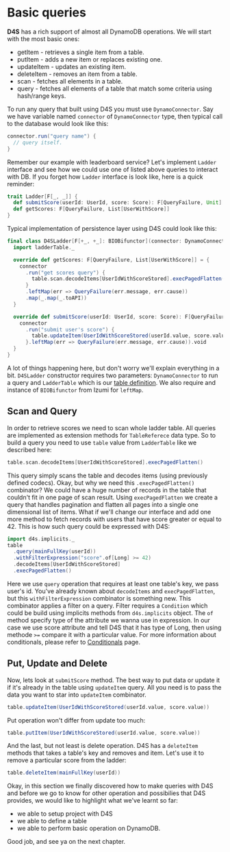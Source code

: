 # Basic queries

__D4S__ has a rich support of almost all DynamoDB operations. We will start with the most basic ones:
+ getItem - retrieves a single item from a table. 
+ putItem -  adds a new item or replaces existing one.
+ updateItem - updates an existing item.
+ deleteItem - removes an item from a table.
+ scan - fetches all elements in a table.
+ query - fetches all elements of a table that match some criteria using hash/range keys.

To run any query that built using D4S you must use `DynamoConnector`. Say we have variable named `connector` of `DynamoConnector` type, 
then typical call to the database would look like this:
```scala
connector.run("query name") {
  // query itself.
}
```
Remember our example with leaderboard service? Let's implement `Ladder` interface and see how we could use one of listed above queries
to interact with DB. If you forget how `Ladder` interface is look like, here is a quick reminder:
```scala
trait Ladder[F[_, _]] {
  def submitScore(userId: UserId, score: Score): F[QueryFailure, Unit]
  def getScores: F[QueryFailure, List[UserWithScore]]
}
```
Typical implementation of persistence layer using D4S could look like this: 
```scala
final class D4SLadder[F[+_, +_]: BIOBifunctor](connector: DynamoConnector[F], ladderTable: LadderTable) extends Ladder[F] {
  import ladderTable._

  override def getScores: F[QueryFailure, List[UserWithScore]] = {
    connector
      .run("get scores query") {
        table.scan.decodeItems[UserIdWithScoreStored].execPagedFlatten()
      }
      .leftMap(err => QueryFailure(err.message, err.cause))
      .map(_.map(_.toAPI))
  }

  override def submitScore(userId: UserId, score: Score): F[QueryFailure, Unit] = {
    connector
      .run("submit user's score") {
        table.updateItem(UserIdWithScoreStored(userId.value, score.value))
      }.leftMap(err => QueryFailure(err.message, err.cause)).void
  }
}
```
A lot of things happening here, but don't worry we'll explain everything in a bit. `D4SLadder` constructor requires two parameters: `DynamoConnector`
to run a query and `LadderTable` which is our [table definition](table-definition.md). We also require and instance of `BIOBifunctor` from Izumi for `leftMap`.

## Scan and Query
In order to retrieve scores we need to scan whole ladder table. All queries are implemented as extension methods for `TableReferece` data type.
So to build a query you need to use `table` value from `LadderTable` like we described here:
```scala
table.scan.decodeItems[UserIdWithScoreStored].execPagedFlatten()
``` 
This query simply scans the table and decodes items (using previously defined codecs). Okay, but why we need this `.execPagedFlatten()` combinator?
We could have a huge number of records in the table that couldn't fit in one page of scan result. Using `execPagedFlatten` we create a query 
that handles pagination and flatten all pages into a single one dimensional list of items. What if we'll change our interface and add one more method
to fetch records with users that have score greater or equal to 42. This is how such query could be expressed with D4S:
```scala
import d4s.implicits._
table
  .query(mainFullKey(userId))
  .withFilterExpression("score".of[Long] >= 42)
  .decodeItems[UserIdWithScoreStored]  
  .execPagedFlatten()
```
Here we use `query` operation that requires at least one table's key, we pass user's id. You've already known about `decodeItems` and
`execPagedFlatten`, but this `withFilterExpression` combinator is something new. This combinator applies a filter on a query. 
Filter requires a `Condition` which could be build using implicits methods from `d4s.implicits` object. The `of` method specify type of the attribute
we wanna use in expression. In our case we use score attribute and tell D4S that it has type of Long, then using methode `>=` compare it with a particular value.
For more information about conditionals, please refer to [Conditionals](conditionals.md) page. 

## Put, Update and Delete
Now, lets look at `submitScore` method. The best way to put data or update it if it's already in the table using `updateItem` query.
All you need is to pass the data you want to star into `updateItem` combinator.
```scala
table.updateItem(UserIdWithScoreStored(userId.value, score.value))
```
Put operation won't differ from update too much:
```scala
table.putItem(UserIdWithScoreStored(userId.value, score.value))
```
And the last, but not least is delete operation. D4S has a `deleteItem` methods that takes a table's key and removes and item.
Let's use it to remove a particular score from the ladder:
```scala
table.deleteItem(mainFullKey(userId))
```

Okay, in this section we finally discovered how to make queries with D4S and before we go to know for other operation and possibilies
that D4S provides, we would like to highlight what we've learnt so far:
- we able to setup project with D4S
- we able to define a table
- we able to perform basic operation on DynamoDB.

Good job, and see ya on the next chapter.